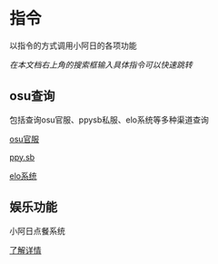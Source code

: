 # 指令

以指令的方式调用小阿日的各项功能

*在本文档右上角的搜索框输入具体指令可以快速跳转*

## osu查询

包括查询osu官服、ppysb私服、elo系统等多种渠道查询

[osu官服](./bancho.md)

[ppy.sb](./ppysb.md)

[elo系统](./elo.md)

## 娱乐功能

小阿日点餐系统

[了解详情](./eat.md)
